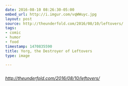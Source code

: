 ```yaml
---
date: 2016-08-10 08:26:30-05:00
embed_url: http://i.imgur.com/vqWWuyc.jpg
layout: post
source: http://theunderfold.com/2016/08/10/leftovers/
tags:
- comic
- humor
- food
timestamp: 1470835590
title: Yorg, the Destroyer of Leftovers
type: image

---
```

<img src="http://i.imgur.com/vqWWuyc.jpg" alt="" />

<cite>http://theunderfold.com/2016/08/10/leftovers/</cite>

